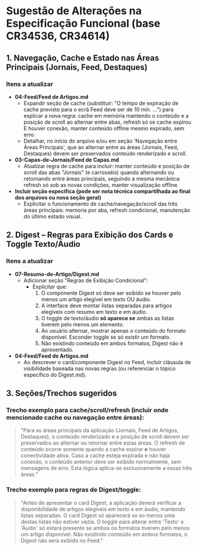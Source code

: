 # Sugestão de Alterações na Especificação Funcional (base CR34536, CR34614)

## 1. Navegação, Cache e Estado nas Áreas Principais (Jornais, Feed, Destaques)

### Itens a atualizar
- **04-Feed/Feed de Artigos.md**
  - Expandir seção de cache (substituir: "O tempo de expiração de cache previsto para o ecrã Feed deve ser de 10 min. ...") para explicar a nova regra: cache em memória mantendo o conteúdo e a posição de scroll ao alternar entre abas, refresh só se cache expirou E houver conexão, manter conteúdo offline mesmo expirado, sem erro.
  - Detalhar, no início do arquivo e/ou em seção 'Navegação entre Áreas Principais', que ao alternar entre as áreas (Jornais, Feed, Destaques) devem ser preservados conteúdo renderizado e scroll.
- **03-Capas-de-Jornais/Feed de Capas.md**
  - Atualizar regra de cache para incluir: manter conteúdo e posição de scroll das abas "Jornais" (e carrosséis) quando alternando ou retornando entre áreas principais, seguindo a mesma mecânica: refresh só sob as novas condições, manter visualização offline.
- **Incluir seção específica (pode ser nota técnica compartilhada ao final dos arquivos ou nova seção geral)**
  - Explicitar o funcionamento de cache/navegação/scroll das três áreas principais: memoria por aba, refresh condicional, manutenção do último estado visual.

## 2. Digest – Regras para Exibição dos Cards e Toggle Texto/Áudio

### Itens a atualizar
- **07-Resumo-de-Artigo/Digest.md**
  - Adicionar seção "Regras de Exibição Condicional":
    - Explicitar que:
      1. O componente Digest só deve ser exibido se houver pelo menos um artigo elegível em texto OU áudio.
      2. A interface deve montar listas separadas para artigos elegíveis com resumo em texto e em áudio.
      3. O toggle de texto/áudio **só aparece se** ambas as listas tiverem pelo menos um elemento.
      4. Ao usuário alternar, mostrar apenas o conteúdo do formato disponível. Esconder toggle se só existir um formato.
      5. Não existindo conteúdo em ambos formatos, Digest não é apresentado.
- **04-Feed/Feed de Artigos.md**
  - Ao descrever o card/componente Digest no Feed, incluir cláusula de visibilidade baseada nas novas regras (ou referenciar o tópico específico do Digest.md).

## 3. Seções/Trechos sugeridos
### Trecho exemplo para cache/scroll/refresh (incluir onde mencionado cache ou navegação entre áreas):

> "Para as áreas principais da aplicação (Jornais, Feed de Artigos, Destaques), o conteúdo renderizado e a posição de scroll devem ser preservados ao alternar ou retornar entre estas áreas. O refresh de conteúdo ocorre somente quando a cache expirar **e** houver conectividade ativa. Caso a cache esteja expirada e não haja conexão, o conteúdo anterior deve ser exibido normalmente, sem mensagens de erro. Esta lógica aplica-se exclusivamente a essas três áreas."

### Trecho exemplo para regras de Digest/toggle:

> "Antes de apresentar o card Digest, a aplicação deverá verificar a disponibilidade de artigos elegíveis em texto e em áudio, mantendo listas separadas. O card Digest só aparecerá se ao menos uma destas listas não estiver vazia. O toggle para alterar entre 'Texto' e 'Áudio' só estará presente se ambos os formatos tiverem pelo menos um artigo disponível. Não existindo conteúdo em ambos formatos, o Digest não será exibido no Feed."
